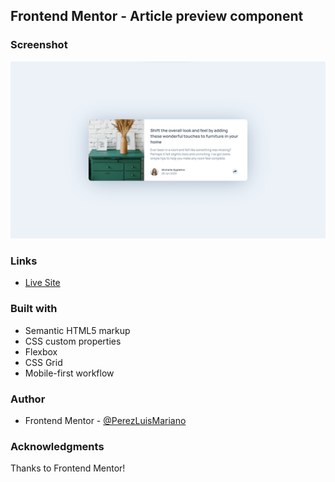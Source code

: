 ## Frontend Mentor - Article preview component

### Screenshot
![version-desk](design/design.png)


### Links
- [Live Site ](https://perezluismariano.github.io/015FM_ArticlePreviewComponent/)



### Built with
- Semantic HTML5 markup
- CSS custom properties
- Flexbox
- CSS Grid
- Mobile-first workflow

### Author
- Frontend Mentor - [@PerezLuisMariano](https://www.frontendmentor.io/profile/PerezLuisMariano)

### Acknowledgments
Thanks to Frontend Mentor!
